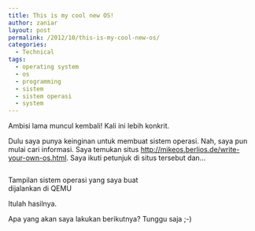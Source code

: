 ```yaml
---
title: This is my cool new OS!
author: zaniar
layout: post
permalink: /2012/10/this-is-my-cool-new-os/
categories:
  - Technical
tags:
  - operating system
  - os
  - programming
  - sistem
  - sistem operasi
  - system
---
```

Ambisi lama muncul kembali! Kali ini lebih konkrit.

Dulu saya punya keinginan untuk membuat sistem operasi. Nah, saya pun mulai cari informasi. Saya temukan situs <http://mikeos.berlios.de/write-your-own-os.html>. Saya ikuti petunjuk di situs tersebut dan&#8230;

<div id="attachment_365" style="width: 310px" class="wp-caption aligncenter">
  <a href="https://i2.wp.com/www.zaniar.web.id/wp-content/uploads/2012/10/Screenshot-from-2012-10-06-160632.png" rel="lightbox[364]"><img class="size-medium wp-image-365" title="Screenshot from 2012-10-06 16:06:32" src="https://i0.wp.com/www.zaniar.web.id/wp-content/uploads/2012/10/Screenshot-from-2012-10-06-160632-300x180.png?resize=300%2C180" alt="" data-recalc-dims="1" /></a>
  
  <p class="wp-caption-text">
    Tampilan sistem operasi yang saya buat dijalankan di QEMU
  </p>
</div>

Itulah hasilnya.

Apa yang akan saya lakukan berikutnya? Tunggu saja ;-)
